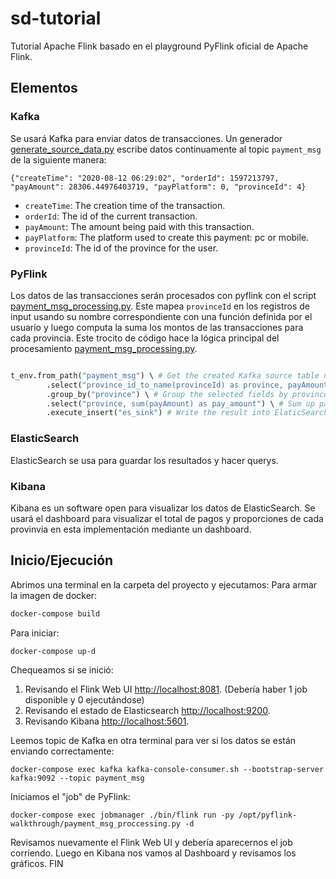# sd-tutorial
Tutorial Apache Flink basado en el playground PyFlink oficial de Apache Flink.

## Elementos
### Kafka
Se usará Kafka para enviar datos de transacciones. Un generador [generate_source_data.py](generator/generate_source_data.py) escribe datos continuamente al topic `payment_msg` de la siguiente manera:
 
`{"createTime": "2020-08-12 06:29:02", "orderId": 1597213797, "payAmount": 28306.44976403719, "payPlatform": 0, "provinceId": 4}`

* `createTime`: The creation time of the transaction. 
* `orderId`: The id of the current transaction.
* `payAmount`: The amount being paid with this transaction.
* `payPlatform`: The platform used to create this payment: pc or mobile.
* `provinceId`: The id of the province for the user. 

### PyFlink

Los datos de las transacciones serán procesados con pyflink con el script [payment_msg_processing.py](payment_msg_proccessing.py).
Este mapea `provinceId` en los registros de input usando su nombre correspondiente con una función definida por el usuario y luego computa la suma los montos de las transacciones para cada provincia. Este trocito de código hace la lógica principal del procesamiento [payment_msg_processing.py](payment_msg_proccessing.py).

```python

t_env.from_path("payment_msg") \ # Get the created Kafka source table named payment_msg
        .select("province_id_to_name(provinceId) as province, payAmount") \ # Select the provinceId and payAmount field and transform the provinceId to province name by a UDF
        .group_by("province") \ # Group the selected fields by province
        .select("province, sum(payAmount) as pay_amount") \ # Sum up payAmount for each province 
        .execute_insert("es_sink") # Write the result into ElaticSearch Sink

```
### ElasticSearch

ElasticSearch se usa para guardar los resultados y hacer querys.

### Kibana

Kibana es un software open para visualizar los datos de ElasticSearch. Se usará el dashboard para visualizar el total de pagos y proporciones de cada provinvia en esta implementación mediante un dashboard.


## Inicio/Ejecución

Abrimos una terminal en la carpeta del proyecto y ejecutamos:
Para armar la imagen de docker:
```bash
docker-compose build
```
Para iniciar:
```bash
docker-compose up-d
```

Chequeamos si se inició:
1. Revisando el Flink Web UI [http://localhost:8081](http://localhost:8081). (Debería haber 1 job disponible y 0 ejecutándose)
2. Revisando el estado de Elasticsearch [http://localhost:9200](http://localhost:9200).
3. Revisando Kibana [http://localhost:5601](http://localhost:5601).

Leemos topic de Kafka en otra terminal para ver si los datos se están enviando correctamente:
```shell script
docker-compose exec kafka kafka-console-consumer.sh --bootstrap-server kafka:9092 --topic payment_msg
```

Iniciamos el "job" de PyFlink:
```shell script
docker-compose exec jobmanager ./bin/flink run -py /opt/pyflink-walkthrough/payment_msg_proccessing.py -d
```

Revisamos nuevamente el Flink Web UI y debería aparecernos el job corriendo.
Luego en Kibana nos vamos al Dashboard y revisamos los gráficos.
FIN
